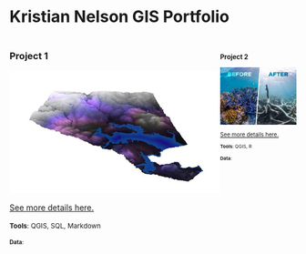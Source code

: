 Kristian Nelson GIS Portfolio
=============================

<!--This is the first row of projects -->
<div style="display:table-row; width:100%; table-layout: fixed">
<div style="display: table-cell; width:370px; margin-right:3px" markdown="1">
 
 ### Project 1 

![](project1/3dmapv2.jpg)

[See more details here.](https://kristiannelson.github.io/project1/project_1.html)

<small>__Tools__: QGIS, SQL, Markdown

<small>__Data__: 

</div>

<div style="display: table-cell; width:370px" markdown="1">

### Project 2

![](project2/coral21.jpg)

[See more details here.](https://kristiannelson.github.io/project2/project2.html)


<small>__Tools__: QGIS, R</small>

<small>__Data__:
